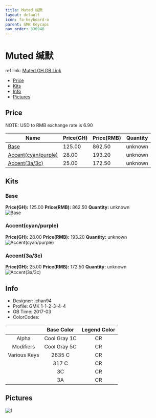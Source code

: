 ```yaml
---
title: Muted 缄默
layout: default
icon: fa-keyboard-o
parent: GMK Keycaps
nav_order: 330940
---
```


# Muted 缄默

ref link: [Muted GH GB Link](https://geekhack.org/index.php?topic=88115.0)

* [Price](#price)
* [Kits](#kits)
* [Info](#info)
* [Pictures](#pictures)


## Price  
NOTE: USD to RMB exchange rate is 6.90

| Name          | Price(GH)    |  Price(RMB) | Quantity |
| ------------- | ------------ |  ---------- | -------- |
|[Base](#base)|125.00|862.50|unknown|
|[Accent(cyan/purple)](#accent(cyan/purple))|28.00|193.20|unknown|
|[Accent(3a/3c)](#accent(3a/3c))|25.00|172.50|unknown|


## Kits
### Base
**Price(GH):** 125.00    **Price(RMB):** 862.50    **Quantity:** unknown  
<img src="{{ 'assets/images/gmk-keycaps/muted/kits_pics/base.jpg' | relative_url }}" alt="Base" class="image featured">

### Accent(cyan/purple)
**Price(GH):** 28.00    **Price(RMB):** 193.20    **Quantity:** unknown  
<img src="{{ 'assets/images/gmk-keycaps/muted/kits_pics/accent-1.jpg' | relative_url }}" alt="Accent(cyan/purple)" class="image featured">

### Accent(3a/3c)
**Price(GH):** 25.00    **Price(RMB):** 172.50    **Quantity:** unknown  
<img src="{{ 'assets/images/gmk-keycaps/muted/kits_pics/accent-2.jpg' | relative_url }}" alt="Accent(3a/3c)" class="image featured">


## Info
* Designer: jchan94
* Profile: GMK 1-1-2-3-4-4
* GB Time: 2017-03
* ColorCodes:  

| |Base Color     | Legend Color
| :-------------: | :-------------: | :------------:
|Alpha|Cool Gray 1C|CR
|Modifiers|Cool Gray 5C|CR
|Various Keys|2635 C|CR
||317 C|CR
||3C|CR
||3A|CR


## Pictures
<img src="{{ 'assets/images/gmk-keycaps/muted/rendering_pics/1.jpg' | relative_url }}" alt="1" class="image featured">
